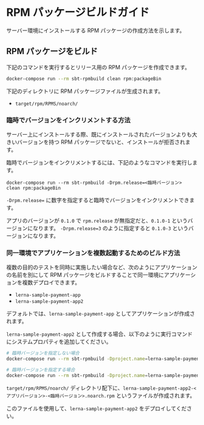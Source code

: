 # RPM パッケージビルドガイド

サーバー環境にインストールする RPM パッケージの作成方法を示します。

## RPM パッケージをビルド

下記のコマンドを実行するとリリース用の RPM パッケージを作成できます。

```bash
docker-compose run --rm sbt-rpmbuild clean rpm:packageBin
```

下記のディレクトリに RPM パッケージファイルが生成されます。

- `target/rpm/RPMS/noarch/`

### 臨時でバージョンをインクリメントする方法

サーバー上にインストールする際、既にインストールされたバージョンよりも大きいバージョンを持つ RPM パッケージでないと、インストールが拒否されます。

臨時でバージョンをインクリメントするには、下記のようなコマンドを実行します。

```
docker-compose run --rm sbt-rpmbuild -Drpm.release=<臨時バージョン> clean rpm:packageBin
```

`-Drpm.release=` に数字を指定すると臨時でバージョンをインクリメントできます。

アプリのバージョンが `0.1.0` で `rpm.release` が無指定だと、`0.1.0-1` というバージョンになります。
`-Drpm.release=3` のように指定すると `0.1.0-3` というバージョンになります。

### 同一環境でアプリケーションを複数起動するためのビルド方法

複数の目的のテストを同時に実施したい場合など、次のようにアプリケーションの名前を別にして RPM パッケージをビルドすることで同一環境にアプリケーションを複数デプロイできます。

* `lerna-sample-payment-app`
* `lerna-sample-payment-app2`

デフォルトでは、`lerna-sample-payment-app` としてアプリケーションが作成されます。

`lerna-sample-payment-app2` として作成する場合、以下のように実行コマンドにシステムプロパティを追加してください。

```bash
# 臨時バージョンを指定しない場合
docker-compose run --rm sbt-rpmbuild -Dproject.name=lerna-sample-payment-app2 clean rpm:packageBin

# 臨時バージョンを指定する場合
docker-compose run --rm sbt-rpmbuild -Dproject.name=lerna-sample-payment-app2 -Drpm.release=<臨時バージョン> clean rpm:packageBin
```

`target/rpm/RPMS/noarch/` ディレクトリ配下に、`lerna-sample-payment-app2-<アプリバージョン>-<臨時バージョン>.noarch.rpm` というファイルが作成されます。

このファイルを使用して、`lerna-sample-payment-app2` をデプロイしてください。
